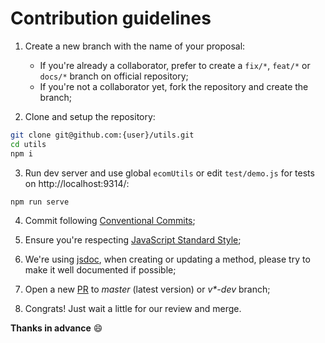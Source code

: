 # Contribution guidelines

1. Create a new branch with the name of your proposal:
    - If you're already a collaborator, prefer to create a `fix/*`, `feat/*` or `docs/*` branch on official repository;
    - If you're not a collaborator yet, fork the repository and create the branch;

2. Clone and setup the repository:
```bash
git clone git@github.com:{user}/utils.git
cd utils
npm i
```

3. Run dev server and use global `ecomUtils` or edit `test/demo.js` for tests on http://localhost:9314/:
```bash
npm run serve
```

4. Commit following [Conventional Commits](https://www.conventionalcommits.org/en/v1.0.0/);

5. Ensure you're respecting [JavaScript Standard Style](https://standardjs.com/);

6. We're using [jsdoc](https://jsdoc.app/), when creating or updating a method, please try to make it well documented if possible;

7. Open a new [PR](https://github.com/ecomplus/utils/pulls) to _master_ (latest version) or _v*-dev_ branch;

8. Congrats! Just wait a little for our review and merge.

**Thanks in advance** :smile:
